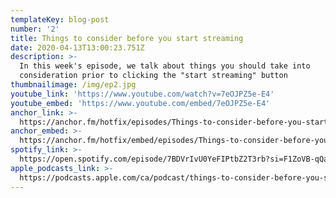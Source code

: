 ```yaml
---
templateKey: blog-post
number: '2'
title: Things to consider before you start streaming
date: 2020-04-13T13:00:23.751Z
description: >-
  In this week's episode, we talk about things you should take into
  consideration prior to clicking the "start streaming" button
thumbnailimage: /img/ep2.jpg
youtube_link: 'https://www.youtube.com/watch?v=7eOJPZ5e-E4'
youtube_embed: 'https://www.youtube.com/embed/7eOJPZ5e-E4'
anchor_link: >-
  https://anchor.fm/hotfix/episodes/Things-to-consider-before-you-start-streaming-ecn747
anchor_embed: >-
  https://anchor.fm/hotfix/embed/episodes/Things-to-consider-before-you-start-streaming-ecn747/a-a1tvdkf
spotify_link: >-
  https://open.spotify.com/episode/7BDVrIvU0YeFIPtbZ2T3rb?si=F1ZoVB-qQaGN0be6-i3xBw
apple_podcasts_link: >-
  https://podcasts.apple.com/ca/podcast/things-to-consider-before-you-start-streaming/id1509473966?i=1000472290809
---
```

